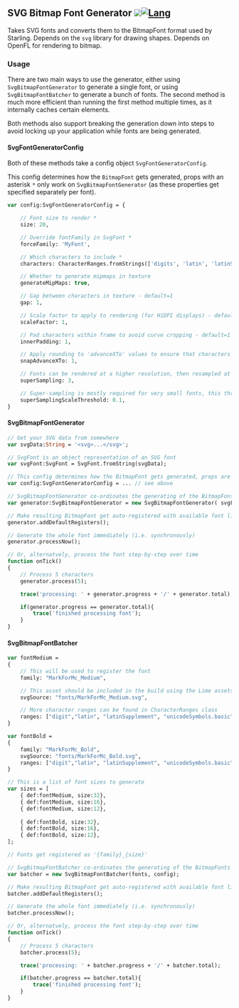 ## SVG Bitmap Font Generator ![](https://travis-ci.org/TomByrne/SvgBitmapFontHx.svg?branch=master)[![Lang](https://img.shields.io/badge/language-haxe-orange.svg?style=flat-square&colorB=EA8220)](http://haxe.org)
Takes SVG fonts and converts them to the BitmapFont format used by Starling.
Depends on the `svg` library for drawing shapes.
Depends on OpenFL for rendering to bitmap.

### Usage

There are two main ways to use the generator, either using `SvgBitmapFontGenerator` to generate a single font, or using `SvgBitmapFontBatcher` to generate a bunch of fonts. The second method is much more efficient than running the first method multiple times, as it internally caches certain elements.

Both methods also support breaking the generation down into steps to avoid locking up your application while fonts are being generated.

#### SvgFontGeneratorConfig

Both of these methods take a config object `SvgFontGeneratorConfig`.

This config determines how the `BitmapFont` gets generated, props with an asterisk `*` only work on `SvgBitmapFontGenerator` (as these properties get specified separately per font).

```haxe
var config:SvgFontGeneratorConfig = {

	// Font size to render *
	size: 20,

	// Override fontFamily in SvgFont *
	forceFamily: 'MyFont',

	// Which characters to include *
	characters: CharacterRanges.fromStrings(['digits', 'latin', 'latinSupplement.upper']),

	// Whether to generate mipmaps in texture
	generateMipMaps: true,

	// Gap between characters in texture - default=1
	gap: 1,

	// Scale factor to apply to rendering (for HiDPI displays) - default=1
	scaleFactor: 1,

	// Pad characters within frame to avoid curve cropping - default=1
	innerPadding: 1,

	// Apply rounding to 'advanceXTo' values to ensure that characters fall on a pixel - default=1
	snapAdvanceXTo: 1,

	// Fonts can be rendered at a higher resolution, then resampled at a lower resolution (super-sampling) - default=1 (i.e. no super-sampling)
	superSampling: 3,

	// Super-sampling is mostly required for very small fonts, this threshold determines the scale below which super-sampling gets used - default=0.1
	superSamplingScaleThreshold: 0.1,
}
```

#### SvgBitmapFontGenerator

```haxe
// Get your SVG data from somewhere
var svgData:String = '<svg>...</svg>';

// SvgFont is an object representation of an SVG font 
var svgFont:SvgFont = SvgFont.fromString(svgData);

// This config determines how the BitmapFont gets generated, props are optional unless noted
var config:SvgFontGeneratorConfig = ... // see above

// SvgBitmapFontGenerator co-ordinates the generating of the BitmapFont
var generator:SvgBitmapFontGenerator = new SvgBitmapFontGenerator( svgFont, config );

// Make resulting BitmapFont get auto-registered with available font libraries (supports Starling, starling-text-display)
generator.addDefaultRegisters();

// Generate the whole font immediately (i.e. synchronously)
generator.processNow();

// Or, alternatvely, process the font step-by-step over time
function onTick()
{
	// Process 5 characters
	generator.process(5);

	trace('processing: ' + generator.progress + '/' + generator.total);

	if(generator.progress == generator.total){
		trace('finished processing font');
	}
}
```

#### SvgBitmapFontBatcher

```haxe
var fontMedium =
{
	// This will be used to register the font
	family: "MarkForMc_Medium",

	// This asset should be included in the build using the Lime assets system
	svgSource: "fonts/MarkForMc_Medium.svg",

	// More character ranges can be found in CharacterRanges class
	ranges: ["digit","latin", "latinSupplement", "unicodeSymbols.basic"]
}

var fontBold =
{
	family: "MarkForMc_Bold",
	svgSource: "fonts/MarkForMc_Bold.svg",
	ranges: ["digit","latin", "latinSupplement", "unicodeSymbols.basic"]
}

// This is a list of font sizes to generate
var sizes = [
	{ def:fontMedium, size:32},
	{ def:fontMedium, size:16},
	{ def:fontMedium, size:12},
	
	{ def:fontBold, size:32},
	{ def:fontBold, size:16},
	{ def:fontBold, size:12},
];

// Fonts get registered as '{family}_{size}'

// SvgBitmapFontBatcher co-ordinates the generating of the BitmapFonts
var batcher = new SvgBitmapFontBatcher(fonts, config);

// Make resulting BitmapFont get auto-registered with available font libraries (supports Starling, starling-text-display)
batcher.addDefaultRegisters();

// Generate the whole font immediately (i.e. synchronously)
batcher.processNow();

// Or, alternatvely, process the font step-by-step over time
function onTick()
{
	// Process 5 characters
	batcher.process(5);

	trace('processing: ' + batcher.progress + '/' + batcher.total);

	if(batcher.progress == batcher.total){
		trace('finished processing font');
	}
}
```

